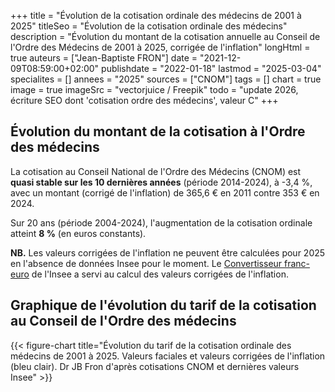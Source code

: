 +++
title = "Évolution de la cotisation ordinale des médecins de 2001 à 2025"
titleSeo = "Évolution de la cotisation ordinale des médecins"
description = "Évolution du montant de la cotisation annuelle au Conseil de l'Ordre des Médecins de 2001 à 2025, corrigée de l'inflation"
longHtml = true
auteurs = ["Jean-Baptiste FRON"]
date = "2021-12-09T08:59:00+02:00"
publishdate = "2022-01-18"
lastmod = "2025-03-04"
specialites = []
annees = "2025"
sources = ["CNOM"]
tags = []
chart = true
image = true
imageSrc = "vectorjuice / Freepik"
todo = "update 2026, écriture SEO dont 'cotisation ordre des médecins', valeur C"
+++

## Évolution du montant de la cotisation à l'Ordre des médecins

La cotisation au Conseil National de l'Ordre des Médecins (CNOM) est **quasi stable sur les 10 dernières années** (période 2014-2024), à -3,4 %, avec un montant (corrigé de l'inflation) de 365,6 € en 2011 contre 353 € en 2024.

Sur 20 ans (période 2004-2024), l'augmentation de la cotisation ordinale atteint **8 %** (en euros constants).

**NB.** Les valeurs corrigées de l'inflation ne peuvent être calculées pour 2025 en l'absence de données Insee pour le moment. Le [Convertisseur franc-euro](https://www.insee.fr/fr/information/2417794) de l'Insee a servi au calcul des valeurs corrigées de l'inflation.

## Graphique de l'évolution du tarif de la cotisation au Conseil de l'Ordre des médecins

{{< figure-chart title="Évolution du tarif de la cotisation ordinale des médecins de 2001 à 2025. Valeurs faciales et valeurs corrigées de l'inflation (bleu clair). Dr JB Fron d'après cotisations CNOM et dernières valeurs Insee" >}}

<script>
const chartOptions1 = {
  // https://www.insee.fr/fr/information/2417794
  series: [{
    name: 'Euros courants',
    data: [214, 219, 227, 235, 245, 252, 260, 275, 290, 295, 300, 300, 300, 305, 320, 330, 333, 335, 335, 335, 335, 335, 340, 353, 364]
  }, {
    name: 'Euros 2024',
    data: [315.78, 316.92, 321.88, 326.28, 333.97, 338.01, 343.63, 353.51, 372.47, 373.21, 371.69, 364.56, 361.41, 365.6, 383.42, 394.7, 394.19, 389.37, 385.11, 383.27, 377.08, 358.36, 346.8, 353, null]
  }],
  chart: { type: 'line' },
  stroke: { colors: ['#717cf8', '#4150f5'], curve: 'smooth', width: 3 },
  title: { text: 'Évolution de la cotisation ordinale des médecins de 2001 à 2025' },
  xaxis: {
    categories: [2001, 2002, 2003, 2004, 2005, 2006, 2007, 2008, 2009, 2010, 2011, 2012, 2013, 2014, 2015, 2016, 2017, 2018, 2019, 2020, 2021, 2022, 2023, 2024, 2025],
    tickAmount: 10
  },
  yaxis: [
    {
      title: { text: "Montant (€)" },
      labels: {
        style: { colors: '#757575' }
      },
      decimalsInFloat: 0,
      min: 0
    }
  ],
  tooltip: {
    y: [{ formatter: function(value) { return `${value} €` } },
      { formatter: function(value) { return `${value} €` } }
    ]
  },
  theme: {
    monochrome: { enabled: true }
  }
}
</script>
